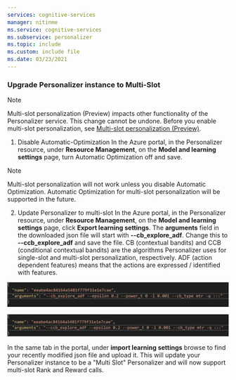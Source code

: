 ```yaml
---
services: cognitive-services
manager: nitinme
ms.service: cognitive-services
ms.subservice: personalizer
ms.topic: include
ms.custom: include file
ms.date: 03/23/2021
---
```

### Upgrade Personalizer instance to Multi-Slot

> [!NOTE]
> Multi-slot personalization (Preview) impacts other functionality of the Personalizer service. This change cannot be undone. Before you enable multi-slot personalization, see [Multi-slot personalization (Preview)](../concept-multi-slot-personalization.md). 


1. Disable Automatic-Optimization
In the Azure portal, in the Personalizer resource, under **Resource Management**, on the **Model and learning settings** page, turn Automatic Optimization off and save.

> [!NOTE]
> Multi-slot personalization will not work unless you disable Automatic Optimization. Automatic Optimization for multi-slot personalization will be supported in the future. 

2. Update Personalizer to multi-slot
In the Azure portal, in the Personalizer resource, under **Resource Management**, on the **Model and learning settings** page, click **Export learning settings**. The **arguments** field in the downloaded json file will start with **--cb_explore_adf**. Change this to **--ccb_explore_adf** and save the file. CB (contextual bandits) and CCB (conditional contextual bandits) are the algorithms Personalizer uses for single-slot and multi-slot personalization, respectively. ADF (action dependent features) means that the actions are expressed / identified with features.

![Learning settings before change](../media/settings/learning-settings-pre-upgrade.png)

![Learning settings after change](../media/settings/learning-settings-post-upgrade.png)

In the same tab in the portal, under **import learning settings** browse to find your recently modified json file and upload it. This will update your Personalizer instance to be a "Multi Slot" Personalizer and will now support multi-slot Rank and Reward calls.


